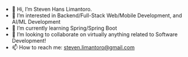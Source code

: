 - 👋 Hi, I’m Steven Hans Limantoro. 
- 👀 I’m interested in Backend/Full-Stack Web/Mobile Development, and AI/ML Development
- 🌱 I’m currently learning Spring/Spring Boot 
- 💞️ I’m looking to collaborate on virtually anything related to Software Development!
- 📫 How to reach me: steven.limantoro@gmail.com

<!---
StevenWuzz/StevenWuzz is a ✨ special ✨ repository because its `README.md` (this file) appears on your GitHub profile.
You can click the Preview link to take a look at your changes.
--->
